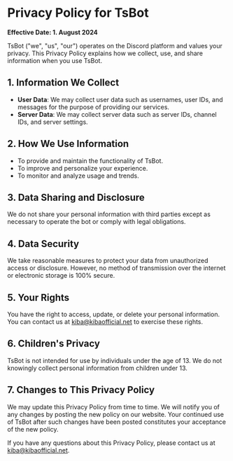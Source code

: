 # Privacy Policy for TsBot

**Effective Date: 1. August 2024**

TsBot ("we", "us", "our") operates on the Discord platform and values your privacy. This Privacy Policy explains how we collect, use, and share information when you use TsBot.

## 1. Information We Collect
- **User Data**: We may collect user data such as usernames, user IDs, and messages for the purpose of providing our services.
- **Server Data**: We may collect server data such as server IDs, channel IDs, and server settings.

## 2. How We Use Information
- To provide and maintain the functionality of TsBot.
- To improve and personalize your experience.
- To monitor and analyze usage and trends.

## 3. Data Sharing and Disclosure
We do not share your personal information with third parties except as necessary to operate the bot or comply with legal obligations.

## 4. Data Security
We take reasonable measures to protect your data from unauthorized access or disclosure. However, no method of transmission over the internet or electronic storage is 100% secure.

## 5. Your Rights
You have the right to access, update, or delete your personal information. You can contact us at kiba@kibaofficial.net to exercise these rights.

## 6. Children's Privacy
TsBot is not intended for use by individuals under the age of 13. We do not knowingly collect personal information from children under 13.

## 7. Changes to This Privacy Policy
We may update this Privacy Policy from time to time. We will notify you of any changes by posting the new policy on our website. Your continued use of TsBot after such changes have been posted constitutes your acceptance of the new policy.

If you have any questions about this Privacy Policy, please contact us at kiba@kibaofficial.net.

